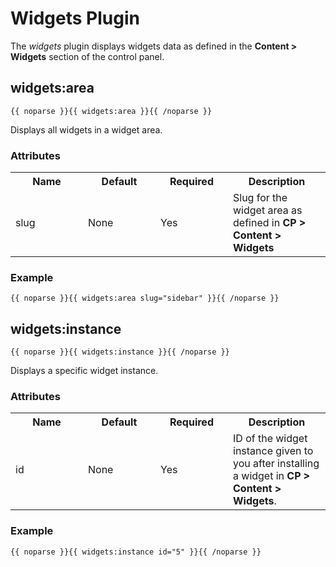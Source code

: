 # Widgets Plugin

The _widgets_ plugin displays widgets data as defined in the **Content &gt; Widgets** section of the control panel.

## widgets:area

	{{ noparse }}{{ widgets:area }}{{ /noparse }}

Displays all widgets in a widget area.</p>

### Attributes

<table cellpadding="0" cellspacing="0">
	<tbody>
		<tr>
			<th>Name</th>
			<th>Default</th>
			<th>Required</th>
			<th>Description</th>
		</tr>
		<tr>
			<td width="100">slug</td>
			<td width="100">None</td>
			<td width="100">Yes</td>
			<td>Slug for the widget area as defined in <strong>CP &gt; Content &gt; Widgets</strong></td>
		</tr>
	</tbody>
</table>

### Example

	{{ noparse }}{{ widgets:area slug="sidebar" }}{{ /noparse }}

## widgets:instance

	{{ noparse }}{{ widgets:instance }}{{ /noparse }}

Displays a specific widget instance.

### Attributes

<table cellpadding="0" cellspacing="0">
	<tbody>
		<tr>
			<th width="100">Name</th>
			<th width="100">Default</th>
			<th width="100">Required</th>
			<th>Description</th>
		</tr>
		<tr>
			<td>id</td>
			<td>None</td>
			<td>Yes</td>
			<td>ID of the widget instance given to you after installing a widget in <strong>CP &gt; Content &gt; Widgets</strong>.</td>
		</tr>
	</tbody>
</table>

### Example

	{{ noparse }}{{ widgets:instance id="5" }}{{ /noparse }}
